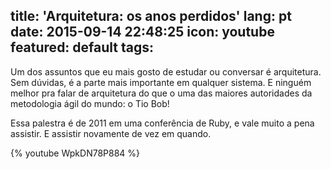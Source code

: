 title: 'Arquitetura: os anos perdidos'
lang: pt
date: 2015-09-14 22:48:25
icon: youtube
featured: default
tags:
---

Um dos assuntos que eu mais gosto de estudar ou conversar é arquitetura. Sem dúvidas, é a parte mais importante em qualquer sistema. E ninguém melhor pra falar de arquitetura do que o uma das maiores autoridades da metodologia ágil do mundo: o Tio Bob!

<!-- more -->

Essa palestra é de 2011 em uma conferência de Ruby, e vale muito a pena assistir. E assistir novamente de vez em quando.

{% youtube WpkDN78P884 %}